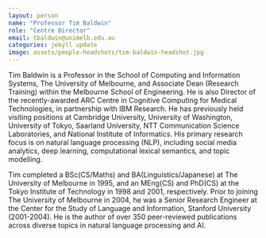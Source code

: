 ```yaml
---
layout: person
name: "Professor Tim Baldwin"
role: "Centre Director"
email: tbaldwin@unimelb.edu.au
categories: jekyll update
image: assets/people-headshots/tim-baldwin-headshot.jpg
---
```

Tim Baldwin is a Professor in the School of Computing and Information Systems, The University of Melbourne, and Associate Dean (Research Training) within the Melbourne School of Engineering. He is also Director of the recently-awarded ARC Centre in Cognitive Computing for Medical Technologies, in partnership with IBM Research. He has previously held visiting positions at Cambridge University, University of Washington, University of Tokyo, Saarland University, NTT Communication Science Laboratories, and National Institute of Informatics. His primary research focus is on natural language processing (NLP), including social media analytics, deep learning, computational lexical semantics, and topic modelling.

Tim completed a BSc(CS/Maths) and BA(Linguistics/Japanese) at The University of Melbourne in 1995, and an MEng(CS) and PhD(CS) at the Tokyo Institute of Technology in 1998 and 2001, respectively. Prior to joining The University of Melbourne in 2004, he was a Senior Research Engineer at the Center for the Study of Language and Information, Stanford University (2001-2004). He is the author of over 350 peer-reviewed publications across diverse topics in natural language processing and AI.


